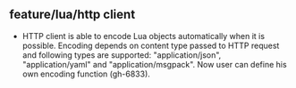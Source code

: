 ## feature/lua/http client

* HTTP client is able to encode Lua objects automatically when it is possible.
  Encoding depends on content type passed to HTTP request and following types
  are supported: "application/json", "application/yaml" and
  "application/msgpack". Now user can define his own encoding function (gh-6833).
